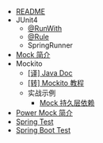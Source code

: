 * [README](/)
* JUnit4
  * [@RunWith](junit4/@RunWith.md)
  * [@Rule](junit4/@Rule.md)
  * SpringRunner
* [Mock 简介](Mock-Introduction.md)
* Mockito
  * [[译] Java Doc](mockito/Java-Doc.md)
  * [[转] Mockito 教程](mockito/Mockito-Tutorial.md)
  * 实战示例
    * [Mock 持久层依赖](mockito/in-action/DAO-Simple.md)
* [Power Mock 简介](powermock/Introduction.md)
* [Spring Test](//hello-world-example.github.io/Spring/#/spring-test/)
* [Spring Boot Test](//hello-world-example.github.io/Spring-Boot/#/unit-test/index)

